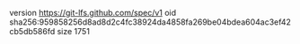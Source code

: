 version https://git-lfs.github.com/spec/v1
oid sha256:959858256d8ad8d2c4fc38924da4858fa269be04bdea604ac3ef42cb5db586fd
size 1751
